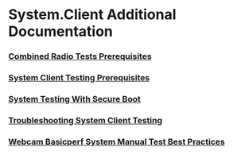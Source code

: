 # System.Client Additional Documentation
### [Combined Radio Tests Prerequisites](testref/combined-radio-tests-prerequisites.md.md)
### [System Client Testing Prerequisites](testref/system-client-testing-prerequisites.md.md)
### [System Testing With Secure Boot](testref/system-testing-with-secure-boot.md.md)
### [Troubleshooting System Client Testing](testref/troubleshooting-system-client-testing.md.md)
### [Webcam Basicperf System  Manual  Test Best Practices](testref/webcam-basicperf-system--manual--test-best-practices.md.md)
